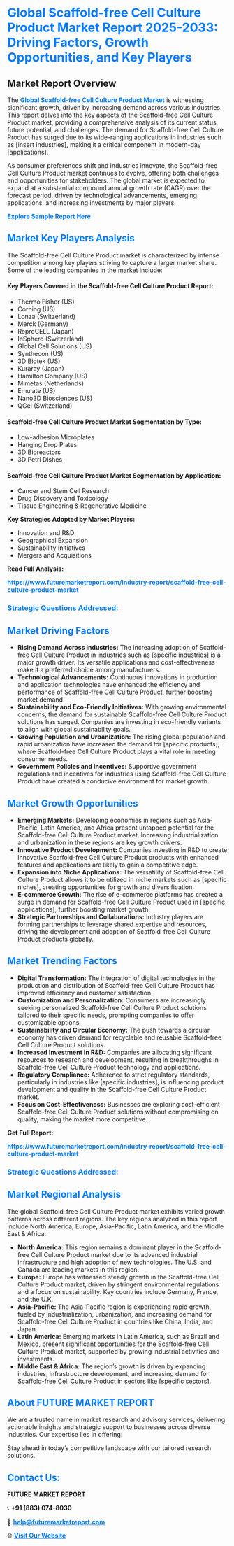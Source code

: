 <h1 style="color: #007BFF;">Global Scaffold-free Cell Culture Product Market Report 2025-2033: Driving Factors, Growth Opportunities, and Key Players</h1>

<section id="overview">
<h2>Market Report Overview</h2>
<p>The <a href="https://www.futuremarketreport.com/industry-report/scaffold-free-cell-culture-product-market" style="color: #007BFF; text-decoration: none;"><strong>Global Scaffold-free Cell Culture Product Market</strong></a> is witnessing significant growth, driven by increasing demand across various industries. This report delves into the key aspects of the Scaffold-free Cell Culture Product market, providing a comprehensive analysis of its current status, future potential, and challenges. The demand for Scaffold-free Cell Culture Product has surged due to its wide-ranging applications in industries such as [insert industries], making it a critical component in modern-day [applications].</p>
<p>As consumer preferences shift and industries innovate, the Scaffold-free Cell Culture Product market continues to evolve, offering both challenges and opportunities for stakeholders. The global market is expected to expand at a substantial compound annual growth rate (CAGR) over the forecast period, driven by technological advancements, emerging applications, and increasing investments by major players.</p>
</section>

<section id="overview">
<p><a href="https://www.futuremarketreport.com/request-sample/reportId=85027" style="color: #007BFF; text-decoration: none;"><strong>Explore Sample Report Here</strong></a></p>
</section>

<section id="key-players">
<h2 style="color: #007BFF;">Market Key Players Analysis</h2>
<p>The Scaffold-free Cell Culture Product market is characterized by intense competition among key players striving to capture a larger market share. Some of the leading companies in the market include:</p>
<h4>Key Players Covered in the Scaffold-free Cell Culture Product Report:</h4>
<ul><li>Thermo Fisher (US)</li><li>Corning (US)</li><li>Lonza (Switzerland)</li><li>Merck (Germany)</li><li>ReproCELL (Japan)</li><li>InSphero (Switzerland)</li><li>Global Cell Solutions (US)</li><li>Synthecon (US)</li><li>3D Biotek (US)</li><li>Kuraray (Japan)</li><li>Hamilton Company (US)</li><li>Mimetas (Netherlands)</li><li>Emulate (US)</li><li>Nano3D Biosciences (US)</li><li>QGel (Switzerland)</li></ul>
<h4>Scaffold-free Cell Culture Product Market Segmentation by Type:</h4>
<ul><li>Low-adhesion Microplates</li><li>Hanging Drop Plates</li><li>3D Bioreactors</li><li>3D Petri Dishes</li></ul>

<h4>Scaffold-free Cell Culture Product Market Segmentation by Application:</h4>
<ul><li>Cancer and Stem Cell Research</li><li>Drug Discovery and Toxicology</li><li>Tissue Engineering &amp; Regenerative Medicine</li></ul>
<p><strong>Key Strategies Adopted by Market Players:</strong></p>
<ul>
<li>Innovation and R&D</li>
<li>Geographical Expansion</li>
<li>Sustainability Initiatives</li>
<li>Mergers and Acquisitions</li>
</ul>
</section>

<section>
<p><strong>Read Full Analysis: </strong></p><a href="https://www.futuremarketreport.com/industry-report/scaffold-free-cell-culture-product-market" style="color: #007BFF; text-decoration: none;"><strong>https://www.futuremarketreport.com/industry-report/scaffold-free-cell-culture-product-market</strong></a>
<h3 style="color: #007BFF;">Strategic Questions Addressed:</h3>
</section>

<section id="driving-factors">
<h2 style="color: #007BFF;">Market Driving Factors</h2>
<ul>
<li><strong>Rising Demand Across Industries:</strong> The increasing adoption of Scaffold-free Cell Culture Product in industries such as [specific industries] is a major growth driver. Its versatile applications and cost-effectiveness make it a preferred choice among manufacturers.</li>
<li><strong>Technological Advancements:</strong> Continuous innovations in production and application technologies have enhanced the efficiency and performance of Scaffold-free Cell Culture Product, further boosting market demand.</li>
<li><strong>Sustainability and Eco-Friendly Initiatives:</strong> With growing environmental concerns, the demand for sustainable Scaffold-free Cell Culture Product solutions has surged. Companies are investing in eco-friendly variants to align with global sustainability goals.</li>
<li><strong>Growing Population and Urbanization:</strong> The rising global population and rapid urbanization have increased the demand for [specific products], where Scaffold-free Cell Culture Product plays a vital role in meeting consumer needs.</li>
<li><strong>Government Policies and Incentives:</strong> Supportive government regulations and incentives for industries using Scaffold-free Cell Culture Product have created a conducive environment for market growth.</li>
</ul>
</section>

<section id="growth-opportunities">
<h2 style="color: #007BFF;">Market Growth Opportunities</h2>
<ul>
<li><strong>Emerging Markets:</strong> Developing economies in regions such as Asia-Pacific, Latin America, and Africa present untapped potential for the Scaffold-free Cell Culture Product market. Increasing industrialization and urbanization in these regions are key growth drivers.</li>
<li><strong>Innovative Product Development:</strong> Companies investing in R&D to create innovative Scaffold-free Cell Culture Product products with enhanced features and applications are likely to gain a competitive edge.</li>
<li><strong>Expansion into Niche Applications:</strong> The versatility of Scaffold-free Cell Culture Product allows it to be utilized in niche markets such as [specific niches], creating opportunities for growth and diversification.</li>
<li><strong>E-commerce Growth:</strong> The rise of e-commerce platforms has created a surge in demand for Scaffold-free Cell Culture Product used in [specific applications], further boosting market growth.</li>
<li><strong>Strategic Partnerships and Collaborations:</strong> Industry players are forming partnerships to leverage shared expertise and resources, driving the development and adoption of Scaffold-free Cell Culture Product products globally.</li>
</ul>
</section>

<section id="trending-factors">
<h2 style="color: #007BFF;">Market Trending Factors</h2>
<ul>
<li><strong>Digital Transformation:</strong> The integration of digital technologies in the production and distribution of Scaffold-free Cell Culture Product has improved efficiency and customer satisfaction.</li>
<li><strong>Customization and Personalization:</strong> Consumers are increasingly seeking personalized Scaffold-free Cell Culture Product solutions tailored to their specific needs, prompting companies to offer customizable options.</li>
<li><strong>Sustainability and Circular Economy:</strong> The push towards a circular economy has driven demand for recyclable and reusable Scaffold-free Cell Culture Product solutions.</li>
<li><strong>Increased Investment in R&D:</strong> Companies are allocating significant resources to research and development, resulting in breakthroughs in Scaffold-free Cell Culture Product technology and applications.</li>
<li><strong>Regulatory Compliance:</strong> Adherence to strict regulatory standards, particularly in industries like [specific industries], is influencing product development and quality in the Scaffold-free Cell Culture Product market.</li>
<li><strong>Focus on Cost-Effectiveness:</strong> Businesses are exploring cost-efficient Scaffold-free Cell Culture Product solutions without compromising on quality, making the market more competitive.</li>
</ul>
</section>

<section>
<p><strong>Get Full Report: </strong></p><a href="https://www.futuremarketreport.com/industry-report/scaffold-free-cell-culture-product-market" style="color: #007BFF; text-decoration: none;"><strong>https://www.futuremarketreport.com/industry-report/scaffold-free-cell-culture-product-market</strong></a>
<h3 style="color: #007BFF;">Strategic Questions Addressed:</h3>
</section>


<section id="regional-analysis">
<h2 style="color: #007BFF;">Market Regional Analysis</h2>
<p>The global Scaffold-free Cell Culture Product market exhibits varied growth patterns across different regions. The key regions analyzed in this report include North America, Europe, Asia-Pacific, Latin America, and the Middle East & Africa:</p>
<ul>
<li><strong>North America:</strong> This region remains a dominant player in the Scaffold-free Cell Culture Product market due to its advanced industrial infrastructure and high adoption of new technologies. The U.S. and Canada are leading markets in this region.</li>
<li><strong>Europe:</strong> Europe has witnessed steady growth in the Scaffold-free Cell Culture Product market, driven by stringent environmental regulations and a focus on sustainability. Key countries include Germany, France, and the U.K.</li>
<li><strong>Asia-Pacific:</strong> The Asia-Pacific region is experiencing rapid growth, fueled by industrialization, urbanization, and increasing demand for Scaffold-free Cell Culture Product in countries like China, India, and Japan.</li>
<li><strong>Latin America:</strong> Emerging markets in Latin America, such as Brazil and Mexico, present significant opportunities for the Scaffold-free Cell Culture Product market, supported by growing industrial activities and investments.</li>
<li><strong>Middle East & Africa:</strong> The region’s growth is driven by expanding industries, infrastructure development, and increasing demand for Scaffold-free Cell Culture Product in sectors like [specific sectors].</li>
</ul>
</section>

<footer>
<h2 style="color: #007BFF;">About FUTURE MARKET REPORT</h2>
<p>We are a trusted name in market research and advisory services, delivering actionable insights and strategic support to businesses across diverse industries. Our expertise lies in offering:</p>

<p>Stay ahead in today’s competitive landscape with our tailored research solutions.</p>

<h2 style="color: #007BFF;">Contact Us:</h2>
<p><strong>FUTURE MARKET REPORT</strong></p>
<p>📞 <strong>+91 (883) 074-8030</strong></p>
<p>📧 <strong><a href="mailto:help@futuremarketreport.com" style="color: #007BFF;">help@futuremarketreport.com</a></strong></p>
<p>🌐 <strong><a href="https://www.futuremarketreport.com/" style="color: #007BFF;">Visit Our Website</a></strong></p>
</footer>